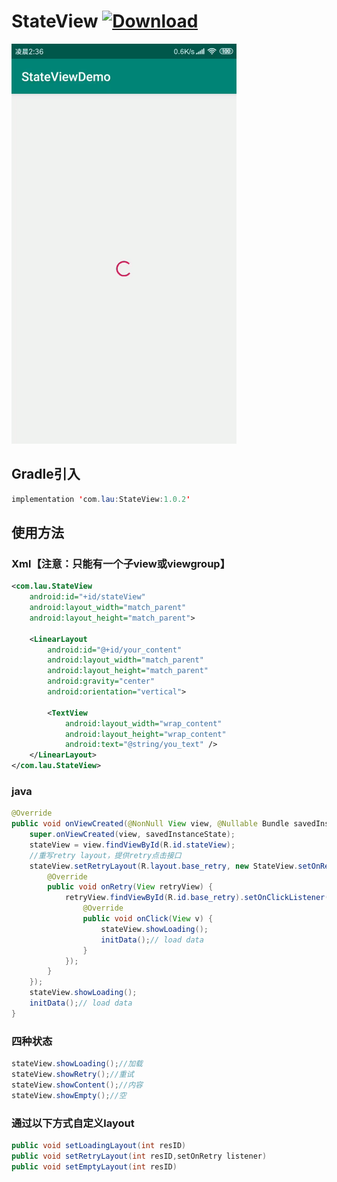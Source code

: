 # StateView  [ ![Download](https://api.bintray.com/packages/lau/StateView/StateView/images/download.svg?version=1.0.2) ](https://bintray.com/lau/StateView/StateView/1.0.2/link)

![image](https://github.com/crayonxiaoxin/StateView/blob/master/images/demo.gif)

## Gradle引入
```java
implementation 'com.lau:StateView:1.0.2'
```

## 使用方法
### Xml【注意：只能有一个子view或viewgroup】
```xml
<com.lau.StateView
    android:id="+id/stateView"
    android:layout_width="match_parent"
    android:layout_height="match_parent">

    <LinearLayout
        android:id="@+id/your_content"
        android:layout_width="match_parent"
        android:layout_height="match_parent"
        android:gravity="center"
        android:orientation="vertical">

        <TextView
            android:layout_width="wrap_content"
            android:layout_height="wrap_content"
            android:text="@string/you_text" />
    </LinearLayout>
</com.lau.StateView>
```

### java
```java
@Override
public void onViewCreated(@NonNull View view, @Nullable Bundle savedInstanceState) {
    super.onViewCreated(view, savedInstanceState);
    stateView = view.findViewById(R.id.stateView);
    //重写retry layout，提供retry点击接口
    stateView.setRetryLayout(R.layout.base_retry, new StateView.setOnRetry() {
        @Override
        public void onRetry(View retryView) {
            retryView.findViewById(R.id.base_retry).setOnClickListener(new View.OnClickListener() {
                @Override
                public void onClick(View v) {
                    stateView.showLoading();
                    initData();// load data
                }
            });
        }
    });
    stateView.showLoading();
    initData();// load data
}
```

### 四种状态
```java
stateView.showLoading();//加载
stateView.showRetry();//重试
stateView.showContent();//内容
stateView.showEmpty();//空
```
### 通过以下方式自定义layout
```java
public void setLoadingLayout(int resID)
public void setRetryLayout(int resID,setOnRetry listener)
public void setEmptyLayout(int resID)
```
